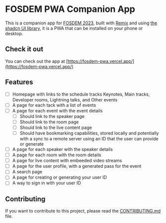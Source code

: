 # FOSDEM PWA Companion App

This is a companion app for [FOSDEM 2023](https://fosdem.org/2024/), built with [Remix](https://remix.run) and using [the shadcn UI library](https://ui.shadcn.com/), it is a PWA that can be installed on your phone or desktop.

## Check it out

You can check out the app at [https://fosdem-pwa.vercel.app/](https://fosdem-pwa.vercel.app/)

## Features

- [ ] Homepage with links to the schedule tracks Keynotes, Main tracks, Developer rooms, Lightning talks, and Other events
- [ ] A page for each tack with a list of events
- [ ] A page for each event with the event details
    - [ ] Should link to the speaker page
    - [ ] Should link to the room page
    - [ ] Should link to the live content page
    - [ ] Should have bookmarking capabilities, stored locally and potentially with a sync to a remote server using an ID that the user can provide or generate
- [ ] A page for each speaker with the speaker details
- [ ] A page for each room with the room details
- [ ] A page for live content with embeeded video streams
- [ ] A page for the user profile, with a generated pass for the event
- [ ] A search page
- [ ] A page for creating or generating your user ID
- [ ] A way to sign in with your user ID

## Contributing

If you want to contribute to this project, please read the [CONTRIBUTING.md](CONTRIBUTING.md) file.
